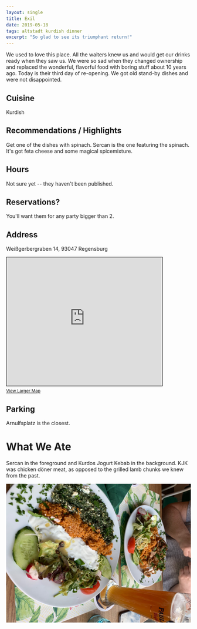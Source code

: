 ```yaml
---
layout: single
title: Exil 
date: 2019-05-18
tags: altstadt kurdish dinner
excerpt: "So glad to see its triumphant return!"
---
```


We used to love this place.  All the waiters knew us and would get our drinks ready when they saw us.  We were so sad when they changed ownership and replaced the wonderful, flavorful food with boring stuff about 10 years ago.  Today is their third day of re-opening.  We got old stand-by dishes and were not disappointed.


## Cuisine ##
Kurdish

## Recommendations / Highlights ##
Get one of the dishes with spinach.  Sercan is the one featuring the spinach.  It's got feta cheese and some magical spicemixture.  

## Hours ##
Not sure yet -- they haven't been published. 

## Reservations? ##
You'll want them for any party bigger than 2.

## Address ##
Weißgerbergraben 14, 93047 Regensburg

<iframe width="425" height="350" frameborder="0" scrolling="no" marginheight="0" marginwidth="0" src="https://www.openstreetmap.org/export/embed.html?bbox=12.088598012924196%2C49.02023913032764%2C12.090851068496704%2C49.02151612781547&amp;layer=mapnik&amp;marker=49.0208776331672%2C12.08972454071045" style="border: 1px solid black"></iframe><br/><small><a href="https://www.openstreetmap.org/?mlat=49.02088&amp;mlon=12.08972#map=19/49.02088/12.08972">View Larger Map</a></small>

## Parking ##
Arnulfsplatz is the closest.

# What We Ate
Sercan in the foreground and Kurdos Jogurt Kebab in the background.  KJK was chicken döner meat, as opposed to the grilled lamb chunks we knew from the past.

![Sercan and Kurdos Jogurt Kebab](/assets/img/exil/IMG_5210.rot.jpg)


